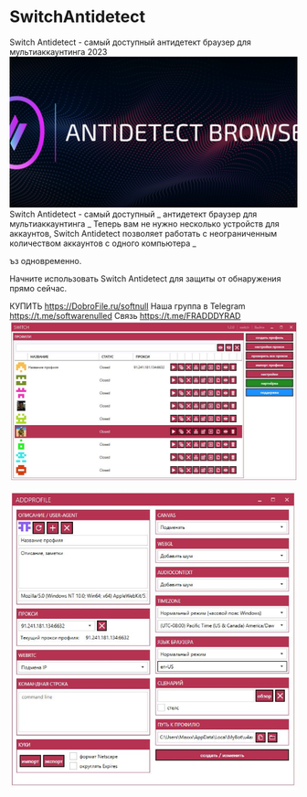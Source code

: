 # SwitchAntidetect
Switch Antidetect - самый доступный антидетект браузер для мультиаккаунтинга 2023
![alt text](https://github.com/moneyrobot2023/Switch-Antidetect/blob/main/1.png)
Switch Antidetect - самый доступный
_
антидетект браузер для мультиаккаунтинга
_
Теперь вам не нужно несколько устройств для аккаунтов, Switch Antidetect позволяет работать с неограниченным количеством аккаунтов с одного компьютера
_




















































































































































































































































































































ъз
одновременно.

Начните использовать Switch Antidetect для защиты от обнаружения прямо сейчас.

КУПИТЬ https://DobroFile.ru/softnull
Наша группа в Telegram https://t.me/softwarenulled
Связь https://t.me/FRADDDYRAD
![alt text](https://github.com/moneyrobot2023/Switch-Antidetect/blob/main/main.jpg)

![alt text](https://github.com/moneyrobot2023/Switch-Antidetect/blob/main/profile.jpg)
